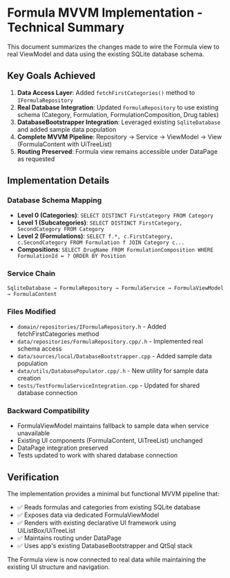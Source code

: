 # Formula MVVM Implementation - Technical Summary

This document summarizes the changes made to wire the Formula view to real ViewModel and data using the existing SQLite database schema.

## Key Goals Achieved

1. **Data Access Layer**: Added `fetchFirstCategories()` method to `IFormulaRepository`
2. **Real Database Integration**: Updated `FormulaRepository` to use existing schema (Category, Formulation, FormulationComposition, Drug tables)
3. **DatabaseBootstrapper Integration**: Leveraged existing `SqliteDatabase` and added sample data population
4. **Complete MVVM Pipeline**: Repository → Service → ViewModel → View (FormulaContent with UiTreeList)
5. **Routing Preserved**: Formula view remains accessible under DataPage as requested

## Implementation Details

### Database Schema Mapping
- **Level 0 (Categories)**: `SELECT DISTINCT FirstCategory FROM Category`
- **Level 1 (Subcategories)**: `SELECT DISTINCT FirstCategory, SecondCategory FROM Category`
- **Level 2 (Formulations)**: `SELECT f.*, c.FirstCategory, c.SecondCategory FROM Formulation f JOIN Category c...`
- **Compositions**: `SELECT DrugName FROM FormulationComposition WHERE FormulationId = ? ORDER BY Position`

### Service Chain
```
SqliteDatabase → FormulaRepository → FormulaService → FormulaViewModel → FormulaContent
```

### Files Modified
- `domain/repositories/IFormulaRepository.h` - Added fetchFirstCategories method
- `data/repositories/FormulaRepository.cpp/.h` - Implemented real schema access
- `data/sources/local/DatabaseBootstrapper.cpp` - Added sample data population
- `data/utils/DatabasePopulator.cpp/.h` - New utility for sample data creation
- `tests/TestFormulaServiceIntegration.cpp` - Updated for shared database connection

### Backward Compatibility
- FormulaViewModel maintains fallback to sample data when service unavailable
- Existing UI components (FormulaContent, UiTreeList) unchanged
- DataPage integration preserved
- Tests updated to work with shared database connection

## Verification

The implementation provides a minimal but functional MVVM pipeline that:
- ✅ Reads formulas and categories from existing SQLite database
- ✅ Exposes data via dedicated FormulaViewModel 
- ✅ Renders with existing declarative UI framework using UiListBox/UiTreeList
- ✅ Maintains routing under DataPage
- ✅ Uses app's existing DatabaseBootstrapper and QtSql stack

The Formula view is now connected to real data while maintaining the existing UI structure and navigation.